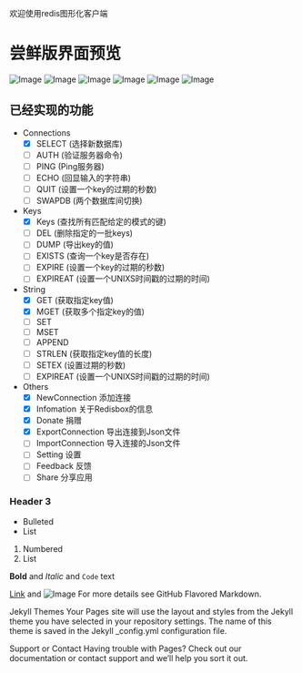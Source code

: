 欢迎使用redis图形化客户端

# 尝鲜版界面预览
![Image](../images/v0.0.1/1.jpg)
![Image](../images/v0.0.1/2.jpg)
![Image](../images/v0.0.1/3.jpg)
![Image](../images/v0.0.1/4.jpg)
![Image](../images/v0.0.1/5.jpg)
![Image](../images/v0.0.1/6.jpg)
## 已经实现的功能
- Connections
  - [x] SELECT (选择新数据库)
  - [ ] AUTH (验证服务器命令)
  - [ ] PING (Ping服务器)
  - [ ] ECHO (回显输入的字符串)
  - [ ] QUIT (设置一个key的过期的秒数)
  - [ ] SWAPDB (两个数据库间切换)
- Keys
  - [x] Keys (查找所有匹配给定的模式的键)
  - [ ] DEL (删除指定的一批keys)
  - [ ] DUMP (导出key的值)
  - [ ] EXISTS (查询一个key是否存在)
  - [ ] EXPIRE (设置一个key的过期的秒数)
  - [ ] EXPIREAT (设置一个UNIXS时间戳的过期的时间)
- String
  - [x] GET (获取指定key值)
  - [x] MGET (获取多个指定key的值)
  - [ ] SET
  - [ ] MSET
  - [ ] APPEND
  - [ ] STRLEN (获取指定key值的长度)
  - [ ] SETEX (设置过期的秒数)
  - [ ] EXPIREAT (设置一个UNIXS时间戳的过期的时间)
- Others
  - [x] NewConnection 添加连接
  - [x] Infomation 关于Redisbox的信息
  - [x] Donate 捐赠
  - [x] ExportConnection 导出连接到Json文件
  - [ ] ImportConnection 导入连接的Json文件
  - [ ] Setting 设置
  - [ ] Feedback 反馈
  - [ ] Share 分享应用
### Header 3

- Bulleted
- List

1. Numbered
2. List

**Bold** and _Italic_ and `Code` text

[Link](url) and ![Image](src)
For more details see GitHub Flavored Markdown.

Jekyll Themes
Your Pages site will use the layout and styles from the Jekyll theme you have selected in your repository settings. The name of this theme is saved in the Jekyll _config.yml configuration file.

Support or Contact
Having trouble with Pages? Check out our documentation or contact support and we’ll help you sort it out.
